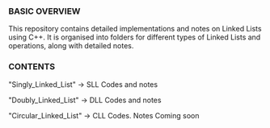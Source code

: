 ### BASIC OVERVIEW ###

This repository contains detailed implementations and notes on Linked Lists using C++.
It is organised into folders for different types of Linked Lists and operations, along with detailed notes.

### CONTENTS ###

"Singly_Linked_List" -> SLL Codes and notes 

"Doubly_Linked_List" -> DLL Codes and notes 

"Circular_Linked_List" -> CLL Codes. Notes Coming soon

